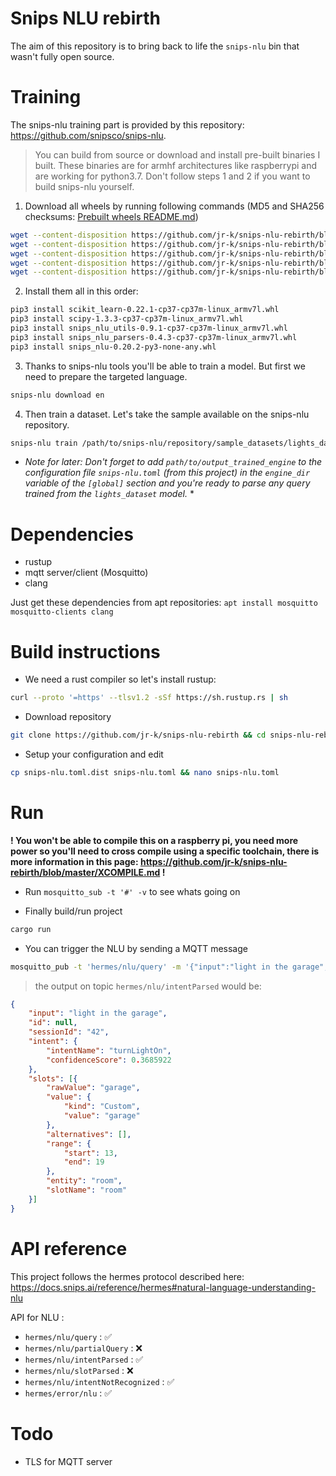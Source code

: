 Snips NLU rebirth
=================

The aim of this repository is to bring back to life the `snips-nlu` bin that wasn't fully open source.

Training
=

The snips-nlu training part is provided by this repository: https://github.com/snipsco/snips-nlu. 


> You can build from source or download and install pre-built binaries I built. These binaries are for armhf architectures like raspberrypi and are working for python3.7. Don't follow steps 1 and 2 if you want to build snips-nlu yourself.


1. Download all wheels by running following commands (MD5 and SHA256 checksums: [Prebuilt wheels README.md](wheels/README.md))

```bash
wget --content-disposition https://github.com/jr-k/snips-nlu-rebirth/blob/master/wheels/scikit_learn-0.22.1-cp37-cp37m-linux_armv7l.whl?raw=true
wget --content-disposition https://github.com/jr-k/snips-nlu-rebirth/blob/master/wheels/scipy-1.3.3-cp37-cp37m-linux_armv7l.whl?raw=true
wget --content-disposition https://github.com/jr-k/snips-nlu-rebirth/blob/master/wheels/snips_nlu_utils-0.9.1-cp37-cp37m-linux_armv7l.whl?raw=true
wget --content-disposition https://github.com/jr-k/snips-nlu-rebirth/blob/master/wheels/snips_nlu_parsers-0.4.3-cp37-cp37m-linux_armv7l.whl?raw=true
wget --content-disposition https://github.com/jr-k/snips-nlu-rebirth/blob/master/wheels/snips_nlu-0.20.2-py3-none-any.whl?raw=true
```
  
2. Install them all in this order:

```bash
pip3 install scikit_learn-0.22.1-cp37-cp37m-linux_armv7l.whl
pip3 install scipy-1.3.3-cp37-cp37m-linux_armv7l.whl
pip3 install snips_nlu_utils-0.9.1-cp37-cp37m-linux_armv7l.whl
pip3 install snips_nlu_parsers-0.4.3-cp37-cp37m-linux_armv7l.whl
pip3 install snips_nlu-0.20.2-py3-none-any.whl
```

3. Thanks to snips-nlu tools you'll be able to train a model. But first we need to prepare the targeted language.

```bash 
snips-nlu download en
```

4. Then train a dataset. Let's take the sample available on the snips-nlu repository.

```bash
snips-nlu train /path/to/snips-nlu/repository/sample_datasets/lights_dataset.json /path/to/output_trained_engine
```

* *Note for later: Don't forget to add `path/to/output_trained_engine` to the configuration file `snips-nlu.toml` (from this project) in the `engine_dir` variable of the `[global]` section and you're ready to parse any query trained from the `lights_dataset` model.* *

Dependencies
=

- rustup
- mqtt server/client (Mosquitto)
- clang

Just get these dependencies from apt repositories: `apt install mosquitto mosquitto-clients clang`

Build instructions
=

- We need a rust compiler so let's install rustup:

```bash
curl --proto '=https' --tlsv1.2 -sSf https://sh.rustup.rs | sh
```

- Download repository

```bash
git clone https://github.com/jr-k/snips-nlu-rebirth && cd snips-nlu-rebirth
```
  
- Setup your configuration and edit
  
```bash
cp snips-nlu.toml.dist snips-nlu.toml && nano snips-nlu.toml
```
  
Run
=

**! You won't be able to compile this on a raspberry pi, you need more power so you'll need to cross compile using a specific toolchain, there is more information in this page: https://github.com/jr-k/snips-nlu-rebirth/blob/master/XCOMPILE.md !**

- Run `mosquitto_sub -t '#' -v` to see whats going on 

- Finally build/run project

```bash
cargo run
```

- You can trigger the NLU by sending a MQTT message

```bash
mosquitto_pub -t 'hermes/nlu/query' -m '{"input":"light in the garage", "sessionId":"42"}'
```

> the output on topic `hermes/nlu/intentParsed` would be:

```json
{
    "input": "light in the garage",
    "id": null,
    "sessionId": "42",
    "intent": {
        "intentName": "turnLightOn",
        "confidenceScore": 0.3685922
    },
    "slots": [{
        "rawValue": "garage",
        "value": {
            "kind": "Custom",
            "value": "garage"
        },
        "alternatives": [],
        "range": {
            "start": 13,
            "end": 19
        },
        "entity": "room",
        "slotName": "room"
    }]
}
```
  
API reference
=

This project follows the hermes protocol described here: https://docs.snips.ai/reference/hermes#natural-language-understanding-nlu

API for NLU :

- `hermes/nlu/query` : ✅ 
- `hermes/nlu/partialQuery` : ❌
- `hermes/nlu/intentParsed` : ✅ 
- `hermes/nlu/slotParsed` : ❌
- `hermes/nlu/intentNotRecognized` : ✅ 
- `hermes/error/nlu` : ✅ 

Todo
=
- TLS for MQTT server
